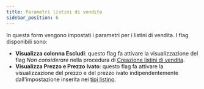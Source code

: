 ```yaml
---
title: Parametri listini di vendita
sidebar_position: 6
---
```


In questa form vengono impostati i parametri per i listini di vendita. I flag disponibili sono:       
- **Visualizza colonna Escludi**: questo flag fa attivare la visualizzazione del flag *Non considerare* nella procedura di [Creazione listini di vendita](/docs/sales/sales-price-list/procedures/price-list-creation).        
- **Visualizza Prezzo e Prezzo Ivato**: questo flag fa attivare la visualizzazione del prezzo e del prezzo ivato indipendentemente dall'impostazione inserita nei [tipi listino](/docs/configurations/tables/sales/sales-price-lists). 